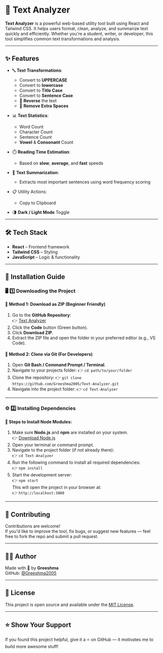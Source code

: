 # 📝 Text Analyzer

**Text Analyzer** is a powerful web-based utility tool built using React and Tailwind CSS. It helps users format, clean, analyze, and summarize text quickly and efficiently. Whether you're a student, writer, or developer, this tool simplifies common text transformations and analysis.

---

## ✨ Features

- 🔤 **Text Transformations**:

  - Convert to **UPPERCASE**
  - Convert to **lowercase**
  - Convert to **Title Case**
  - Convert to **Sentence Case**
  - 🔁 **Reverse** the text
  - 🧹 **Remove Extra Spaces**

- 📊 **Text Statistics**:

  - Word Count
  - Character Count
  - Sentence Count
  - **Vowel** & **Consonant** Count

- ⏱️ **Reading Time Estimation**:

  - Based on **slow**, **average**, and **fast** speeds

- 🧠 **Text Summarization**:

  - Extracts most important sentences using word frequency scoring

- 📋 Utility Actions:

  - Copy to Clipboard

- 🌗 **Dark / Light Mode** Toggle

---

## 🛠️ Tech Stack

- **React** – Frontend framework
- **Tailwind CSS** – Styling
- **JavaScript** – Logic & functionality

---

## 📂 Installation Guide

### 🖥️ 1️⃣ Downloading the Project

#### 🔹 **Method 1: Download as ZIP (Beginner Friendly)**

1. Go to the **GitHub Repository**:  
   👉 [Text Analyzer](https://github.com/Greeshma2005/Text-Analyzer)
2. Click the **Code** button (Green button).
3. Click **Download ZIP**.
4. Extract the ZIP file and open the folder in your preferred editor (e.g., VS Code).

#### 🔹 **Method 2: Clone via Git (For Developers)**

1. Open **Git Bash / Command Prompt / Terminal**.
2. Navigate to your projects folder:
   👉 `cd path/to/your/folder`
3. Clone the repository:
   👉 `git clone https://github.com/Greeshma2005/Text-Analyzer.git`
4. Navigate into the project folder:
   👉 `cd Text-Analyzer`

---

### ⚙️ 2️⃣ Installing Dependencies

#### 🔧 Steps to Install Node Modules:

1. Make sure **Node.js** and **npm** are installed on your system.  
   👉 [Download Node.js](https://nodejs.org/)
2. Open your terminal or command prompt.
3. Navigate to the project folder (if not already there):  
   👉 `cd Text-Analyzer`
4. Run the following command to install all required dependencies:  
   👉 `npm install`
5. Start the development server:  
   👉 `npm start`  
   This will open the project in your browser at:  
   👉 `http://localhost:3000`

---

## 🙌 Contributing

Contributions are welcome!  
If you'd like to improve the tool, fix bugs, or suggest new features — feel free to fork the repo and submit a pull request.

---

## 🧑‍💻 Author

Made with 💙 by **Greeshma**  
GitHub: [@Greeshma2005](https://github.com/Greeshma2005)

---

## 📄 License

This project is open source and available under the [MIT License](LICENSE).

---

## ⭐ Show Your Support

If you found this project helpful, give it a ⭐ on GitHub — it motivates me to build more awesome stuff!
